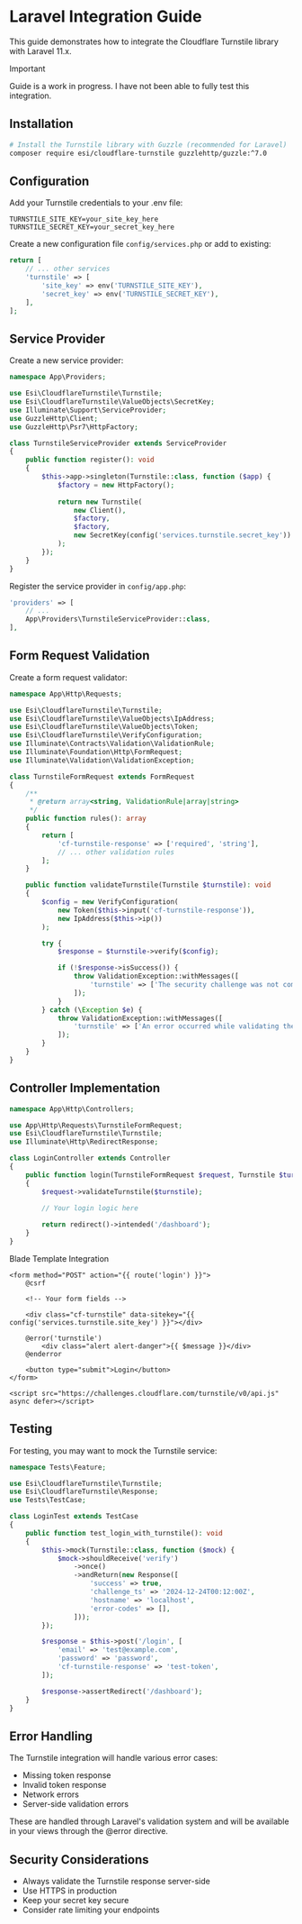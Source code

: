 # Laravel Integration Guide

This guide demonstrates how to integrate the Cloudflare Turnstile library with Laravel 11.x.

> [!IMPORTANT]
> Guide is a work in progress. I have not been able to fully test this integration.

## Installation

```bash
# Install the Turnstile library with Guzzle (recommended for Laravel)
composer require esi/cloudflare-turnstile guzzlehttp/guzzle:^7.0
```

## Configuration

Add your Turnstile credentials to your .env file:
```env
TURNSTILE_SITE_KEY=your_site_key_here
TURNSTILE_SECRET_KEY=your_secret_key_here
```

Create a new configuration file `config/services.php` or add to existing:
```php
return [
    // ... other services
    'turnstile' => [
        'site_key' => env('TURNSTILE_SITE_KEY'),
        'secret_key' => env('TURNSTILE_SECRET_KEY'),
    ],
];
```

## Service Provider

Create a new service provider:

```php
namespace App\Providers;

use Esi\CloudflareTurnstile\Turnstile;
use Esi\CloudflareTurnstile\ValueObjects\SecretKey;
use Illuminate\Support\ServiceProvider;
use GuzzleHttp\Client;
use GuzzleHttp\Psr7\HttpFactory;

class TurnstileServiceProvider extends ServiceProvider
{
    public function register(): void
    {
        $this->app->singleton(Turnstile::class, function ($app) {
            $factory = new HttpFactory();
            
            return new Turnstile(
                new Client(),
                $factory,
                $factory,
                new SecretKey(config('services.turnstile.secret_key'))
            );
        });
    }
}
```

Register the service provider in `config/app.php`:
```php
'providers' => [
    // ...
    App\Providers\TurnstileServiceProvider::class,
],
```

## Form Request Validation

Create a form request validator:

```php
namespace App\Http\Requests;

use Esi\CloudflareTurnstile\Turnstile;
use Esi\CloudflareTurnstile\ValueObjects\IpAddress;
use Esi\CloudflareTurnstile\ValueObjects\Token;
use Esi\CloudflareTurnstile\VerifyConfiguration;
use Illuminate\Contracts\Validation\ValidationRule;
use Illuminate\Foundation\Http\FormRequest;
use Illuminate\Validation\ValidationException;

class TurnstileFormRequest extends FormRequest
{
    /**
     * @return array<string, ValidationRule|array|string>
     */
    public function rules(): array
    {
        return [
            'cf-turnstile-response' => ['required', 'string'],
            // ... other validation rules
        ];
    }

    public function validateTurnstile(Turnstile $turnstile): void
    {
        $config = new VerifyConfiguration(
            new Token($this->input('cf-turnstile-response')),
            new IpAddress($this->ip())
        );

        try {
            $response = $turnstile->verify($config);

            if (!$response->isSuccess()) {
                throw ValidationException::withMessages([
                    'turnstile' => ['The security challenge was not completed successfully.']
                ]);
            }
        } catch (\Exception $e) {
            throw ValidationException::withMessages([
                'turnstile' => ['An error occurred while validating the security challenge.']
            ]);
        }
    }
}
```

## Controller Implementation

```php
namespace App\Http\Controllers;

use App\Http\Requests\TurnstileFormRequest;
use Esi\CloudflareTurnstile\Turnstile;
use Illuminate\Http\RedirectResponse;

class LoginController extends Controller
{
    public function login(TurnstileFormRequest $request, Turnstile $turnstile): RedirectResponse
    {
        $request->validateTurnstile($turnstile);

        // Your login logic here
        
        return redirect()->intended('/dashboard');
    }
}
```

Blade Template Integration

```blade
<form method="POST" action="{{ route('login') }}">
    @csrf
    
    <!-- Your form fields -->
    
    <div class="cf-turnstile" data-sitekey="{{ config('services.turnstile.site_key') }}"></div>
    
    @error('turnstile')
        <div class="alert alert-danger">{{ $message }}</div>
    @enderror
    
    <button type="submit">Login</button>
</form>

<script src="https://challenges.cloudflare.com/turnstile/v0/api.js" async defer></script>
```

## Testing

For testing, you may want to mock the Turnstile service:

```php
namespace Tests\Feature;

use Esi\CloudflareTurnstile\Turnstile;
use Esi\CloudflareTurnstile\Response;
use Tests\TestCase;

class LoginTest extends TestCase
{
    public function test_login_with_turnstile(): void
    {
        $this->mock(Turnstile::class, function ($mock) {
            $mock->shouldReceive('verify')
                ->once()
                ->andReturn(new Response([
                    'success' => true,
                    'challenge_ts' => '2024-12-24T00:12:00Z',
                    'hostname' => 'localhost',
                    'error-codes' => [],
                ]));
        });

        $response = $this->post('/login', [
            'email' => 'test@example.com',
            'password' => 'password',
            'cf-turnstile-response' => 'test-token',
        ]);

        $response->assertRedirect('/dashboard');
    }
}
```

## Error Handling

The Turnstile integration will handle various error cases:

 * Missing token response
 * Invalid token response
 * Network errors
 * Server-side validation errors

These are handled through Laravel's validation system and will be available in your views through the @error directive.

## Security Considerations

* Always validate the Turnstile response server-side
* Use HTTPS in production
* Keep your secret key secure
* Consider rate limiting your endpoints
